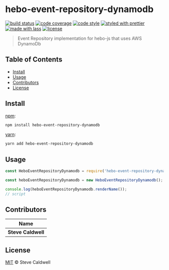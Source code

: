 # hebo-event-repository-dynamodb

[![build status](https://img.shields.io/travis/stevecaldwell77/hebo-event-repository-dynamodb.svg)](https://travis-ci.org/stevecaldwell77/hebo-event-repository-dynamodb)
[![code coverage](https://img.shields.io/codecov/c/github/stevecaldwell77/hebo-event-repository-dynamodb.svg)](https://codecov.io/gh/stevecaldwell77/hebo-event-repository-dynamodb)
[![code style](https://img.shields.io/badge/code_style-XO-5ed9c7.svg)](https://github.com/sindresorhus/xo)
[![styled with prettier](https://img.shields.io/badge/styled_with-prettier-ff69b4.svg)](https://github.com/prettier/prettier)
[![made with lass](https://img.shields.io/badge/made_with-lass-95CC28.svg)](https://lass.js.org)
[![license](https://img.shields.io/github/license/stevecaldwell77/hebo-event-repository-dynamodb.svg)](LICENSE)

> Event Repository implementation for hebo-js that uses AWS DynamoDb


## Table of Contents

* [Install](#install)
* [Usage](#usage)
* [Contributors](#contributors)
* [License](#license)


## Install

[npm][]:

```sh
npm install hebo-event-repository-dynamodb
```

[yarn][]:

```sh
yarn add hebo-event-repository-dynamodb
```


## Usage

```js
const HeboEventRepositoryDynamodb = require('hebo-event-repository-dynamodb');

const heboEventRepositoryDynamodb = new HeboEventRepositoryDynamodb();

console.log(heboEventRepositoryDynamodb.renderName());
// script
```


## Contributors

| Name               |
| ------------------ |
| **Steve Caldwell** |


## License

[MIT](LICENSE) © Steve Caldwell


## 

[npm]: https://www.npmjs.com/

[yarn]: https://yarnpkg.com/
